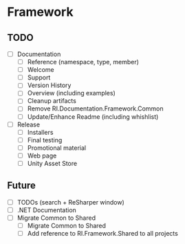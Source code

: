 # Framework

## TODO

- [ ] Documentation
  - [ ] Reference (namespace, type, member)
  - [ ] Welcome
  - [ ] Support
  - [ ] Version History
  - [ ] Overview (including examples)
  - [ ] Cleanup artifacts
  - [ ] Remove RI.Documentation.Framework.Common
  - [ ] Update/Enhance Readme (including whishlist)
- [ ] Release
  - [ ] Installers
  - [ ] Final testing
  - [ ] Promotional material
  - [ ] Web page
  - [ ] Unity Asset Store

## Future

- [ ] TODOs (search + ReSharper window)
- [ ] .NET Documentation
- [ ] Migrate Common to Shared
  - [ ] Migrate Common to Shared
  - [ ] Add reference to RI.Framework.Shared to all projects
